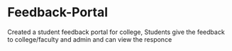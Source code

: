 # Feedback-Portal
Created a student feedback portal for college, Students give the feedback to college/faculty and admin and can view the responce
